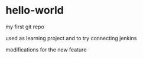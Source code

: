 hello-world
===========

my first git repo

used as learning project
and to try connecting jenkins

modifications for the new feature

